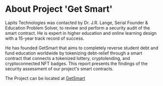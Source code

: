 # About Project 'Get Smart'

Lapits Technologies was contacted by Dr. J.R. Lange, Serial Founder & Education Problem Solver, to review and perform a security audit of the smart contract. He is expert in higher education and online learning design with a 15-year track record of success.

He has founded GetSmart that aims to completely reverse student debt and fund education worldwide by tokenizing debt-relief through a smart contract that connects a tokenized lottery, cryptolending, and cryptoconnected NFT badges. This report presents the findings of the security assessment of our project's smart contracts. 

The Project can be located at <a href="https://get-smart.net/">GetSmart</a>
